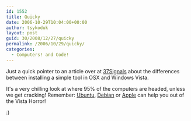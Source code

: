 ```yaml
---
id: 1552
title: Quicky
date: 2006-10-29T10:04:00+00:00
author: tsykoduk
layout: post
guid: 30/2008/12/27/quicky
permalink: /2006/10/29/quicky/
categories:
  - Computers! and Code!
---
```

Just a quick pointer to an article over at <a href="http://www.37signals.com/svn/posts/84-web-developers-microsoft-has-no-idea-whats-going-on">37Signals</a> about the differences between installing a simple tool in <span class="caps">OSX</span> and Windows Vista.


It's a very chilling look at where 95% of the computers are headed, unless we get cracking! Remember: <a href="http://www.ubuntu.com">Ubuntu</a>, <a href="http://www.debian.org">Debian</a> or <a href="http://www.apple.com">Apple</a> can help you out of the Vista Horror!


:)